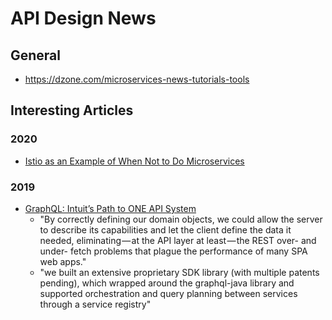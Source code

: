 
# API Design News

## General 
- https://dzone.com/microservices-news-tutorials-tools

## Interesting Articles

### 2020 
- [Istio as an Example of When Not to Do Microservices](https://dzone.com/articles/istio-as-an-example-of-when-not-to-do-microservice)


### 2019
* [GraphQL: Intuit’s Path to ONE API System](https://medium.com/blueprint-by-intuit/graphql-intuits-path-to-one-api-system-b8495e4dd281)
  * "By correctly defining our domain objects, we could allow the server to describe its capabilities and let the client define the data it needed, eliminating — at the API layer at least — the REST over- and under- fetch problems that plague the performance of many SPA web apps."
  * "we built an extensive proprietary SDK library (with multiple patents pending), which wrapped around the graphql-java library and supported orchestration and query planning between services through a service registry" 

